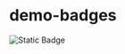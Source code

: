 # demo-badges

![Static Badge](https://img.shields.io/badge/build-passing-brightgreen?style=flat-square&logoColor=black&label=6364272)






